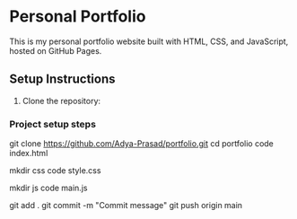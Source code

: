 # Personal Portfolio

This is my personal portfolio website built with HTML, CSS, and JavaScript, hosted on GitHub Pages.

## Setup Instructions

1. Clone the repository:

### Project setup steps

git clone https://github.com/Adya-Prasad/portfolio.git
cd portfolio
code index.html

mkdir css
code style.css

mkdir js
code main.js

git add .
git commit -m "Commit message"
git push origin main